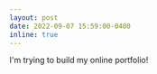 ```yaml
---
layout: post
date: 2022-09-07 15:59:00-0400
inline: true
---
```


I'm trying to build my online portfolio!

